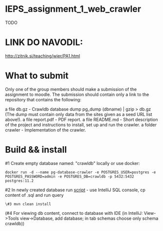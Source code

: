 # IEPS_assignment_1_web_crawler
TODO


# LINK DO NAVODIL:
http://zitnik.si/teaching/wier/PA1.html

# What to submit

Only one of the group members should make a submission of the assignment to moodle. The submission should contain only a link to the repository that contains the following:

a file db.gz - Crawldb database dump pg_dump (dbname) | gzip > db.gz (The dump must contain only data from the sites given as a seed URL list above!).
a file report.pdf - PDF report.
a file README.md - Short description of the project and instructions to install, set up and run the crawler.
a folder crawler - Implementation of the crawler.

# Build && install

\#1 Create empty database named: "crawldb" locally or use docker: 
```
docker run -d --name pg-database-crawler -e POSTGRES_USER=postgres -e POSTGRES_PASSWORD=admin -e POSTGRES_DB=crawldb -p 5432:5432 postgres:11.2
```

\#2 In newly created database run [script](http://zitnik.si/teaching/wier/data/pa1/crawldb.sql) - use IntelliJ SQL console, cp content of .sql and run query

```
\#3 mvn clean install
```

(\#4 For viewing db content, connect to database with IDE (in IntelliJ: View->Tools view->Database, add database; in tab schemas choose only schema crawldb))

